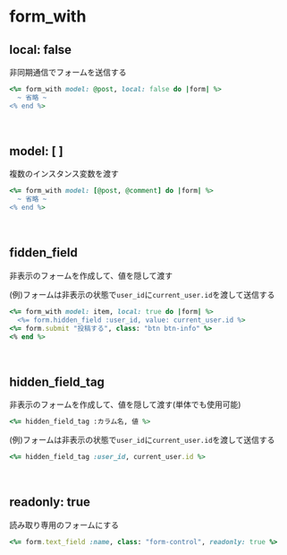 # form_with
  
## local: false
非同期通信でフォームを送信する
  
```rb
<%= form_with model: @post, local: false do |form| %>
  ~ 省略 ~
<% end %>
```

<br>

## model: [ ]
複数のインスタンス変数を渡す
  
```rb
<%= form_with model: [@post, @comment] do |form| %>
  ~ 省略 ~
<% end %>
```

<br>

## fidden_field
非表示のフォームを作成して、値を隠して渡す
  
(例)フォームは非表示の状態で`user_id`に`current_user.id`を渡して送信する
```rb
<%= form_with model: item, local: true do |form| %>
  <%= form.hidden_field :user_id, value: current_user.id %>
<%= form.submit "投稿する", class: "btn btn-info" %>
<% end %>
```

<br>

## hidden_field_tag
非表示のフォームを作成して、値を隠して渡す(単体でも使用可能)
```rb
<%= hidden_field_tag :カラム名, 値 %>
```
  
(例)フォームは非表示の状態で`user_id`に`current_user.id`を渡して送信する
```rb
<%= hidden_field_tag :user_id, current_user.id %>
```
  
<br>

## readonly: true
読み取り専用のフォームにする
```rb
<%= form.text_field :name, class: "form-control", readonly: true %>
```

